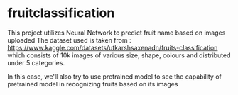 # fruitclassification
This project utilizes Neural Network to predict fruit name based on images uploaded
The dataset used is taken from : https://www.kaggle.com/datasets/utkarshsaxenadn/fruits-classification 
which consists of 10k images of various size, shape, colours and distributed under 5 categories.

In this case, we'll also try to use pretrained model to see the capability of pretrained model in recognizing
fruits based on its images
